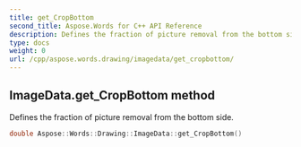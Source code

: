 ```yaml
---
title: get_CropBottom
second_title: Aspose.Words for C++ API Reference
description: Defines the fraction of picture removal from the bottom side. 
type: docs
weight: 0
url: /cpp/aspose.words.drawing/imagedata/get_cropbottom/
---
```

## ImageData.get_CropBottom method


Defines the fraction of picture removal from the bottom side.

```cpp
double Aspose::Words::Drawing::ImageData::get_CropBottom()
```

